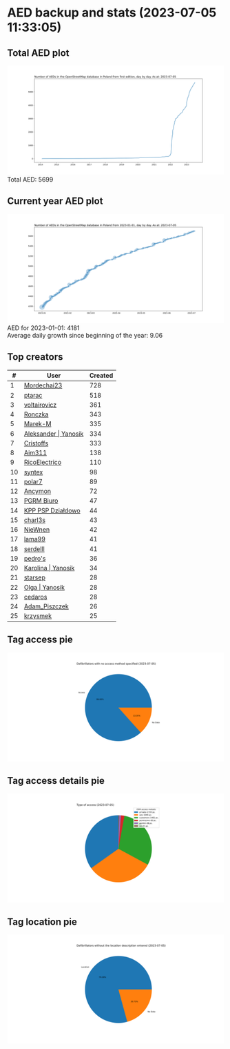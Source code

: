 # AED backup and stats (2023-07-05 11:33:05)


## Total AED plot
![](report_data/total_aed.svg)
Total AED: 5699

## Current year AED plot
![](report_data/current_year_aed.svg)\
AED for 2023-01-01: 4181\
Average daily growth since beginning of the year: 9.06

## Top creators
| # | User | Created |
| ------------- | ------------- | ------------- |
| 1 | [Mordechai23](<https://www.openstreetmap.org/user/Mordechai23>) | 728 |
| 2 | [ptarac](<https://www.openstreetmap.org/user/ptarac>) | 518 |
| 3 | [voltairovicz](<https://www.openstreetmap.org/user/voltairovicz>) | 361 |
| 4 | [Ronczka](<https://www.openstreetmap.org/user/Ronczka>) | 343 |
| 5 | [Marek-M](<https://www.openstreetmap.org/user/Marek-M>) | 335 |
| 6 | [Aleksander &#124; Yanosik](<https://www.openstreetmap.org/user/Aleksander &#124; Yanosik>) | 334 |
| 7 | [Cristoffs](<https://www.openstreetmap.org/user/Cristoffs>) | 333 |
| 8 | [Aim311](<https://www.openstreetmap.org/user/Aim311>) | 138 |
| 9 | [RicoElectrico](<https://www.openstreetmap.org/user/RicoElectrico>) | 110 |
| 10 | [syntex](<https://www.openstreetmap.org/user/syntex>) | 98 |
| 11 | [polar7](<https://www.openstreetmap.org/user/polar7>) | 89 |
| 12 | [Ancymon](<https://www.openstreetmap.org/user/Ancymon>) | 72 |
| 13 | [PGRM Biuro](<https://www.openstreetmap.org/user/PGRM Biuro>) | 47 |
| 14 | [KPP PSP Działdowo](<https://www.openstreetmap.org/user/KPP PSP Działdowo>) | 44 |
| 15 | [charl3s](<https://www.openstreetmap.org/user/charl3s>) | 43 |
| 16 | [NieWnen](<https://www.openstreetmap.org/user/NieWnen>) | 42 |
| 17 | [lama99](<https://www.openstreetmap.org/user/lama99>) | 41 |
| 18 | [serdelll](<https://www.openstreetmap.org/user/serdelll>) | 41 |
| 19 | [pedro's](<https://www.openstreetmap.org/user/pedro's>) | 36 |
| 20 | [Karolina &#124; Yanosik](<https://www.openstreetmap.org/user/Karolina &#124; Yanosik>) | 34 |
| 21 | [starsep](<https://www.openstreetmap.org/user/starsep>) | 28 |
| 22 | [Olga &#124; Yanosik](<https://www.openstreetmap.org/user/Olga &#124; Yanosik>) | 28 |
| 23 | [cedaros](<https://www.openstreetmap.org/user/cedaros>) | 28 |
| 24 | [Adam_Piszczek](<https://www.openstreetmap.org/user/Adam_Piszczek>) | 26 |
| 25 | [krzysmek](<https://www.openstreetmap.org/user/krzysmek>) | 25 |

## Tag access pie
![](report_data/tag_access.svg)

## Tag access details pie
![](report_data/tag_access_details.svg)

## Tag location pie
![](report_data/tag_location.svg)
